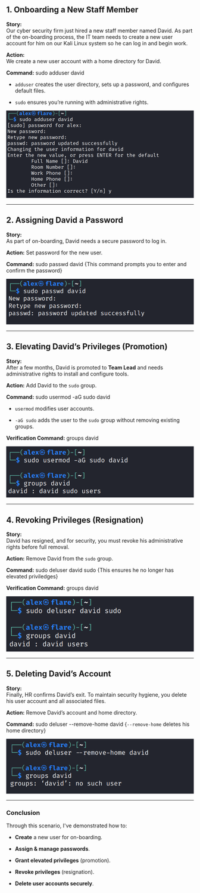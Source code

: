 ## 1. Onboarding a New Staff Member

**Story:**  
Our cyber security firm just hired a new staff member named David. As part of the on-boarding process, the IT team needs to create a new user account for him on our Kali Linux system so he can log in and begin work.

**Action:**  
We create a new user account with a home directory for David.

**Command:**
sudo adduser david

- `adduser` creates the user directory, sets up a password, and configures default files.
    
- `sudo` ensures you’re running with administrative rights.


![Image 1](<Pasted image 20250924172608.png>)


---

## **2. Assigning David a Password**

**Story:**  
As part of on-boarding, David needs a secure password to log in.

**Action:** Set password for the new user.

**Command:**
sudo passwd david {This command prompts you to enter and confirm the password}

![Image 3](<Pasted image 20250924173116.png>)

---

## **3. Elevating David’s Privileges (Promotion)**

**Story:**  
After a few months, David is promoted to **Team Lead** and needs administrative rights to install and configure tools.

**Action:** Add David to the `sudo` group.

**Command:**
sudo usermod -aG sudo david

- `usermod` modifies user accounts.
    
- `-aG sudo` adds the user to the `sudo` group without removing existing groups.

**Verification Command:**
groups david

![Image 2](<Pasted image 20250924173747.png>)

---

## **4. Revoking Privileges (Resignation)**

**Story:**  
David has resigned, and for security, you must revoke his administrative rights before full removal.

**Action:** Remove David from the `sudo` group.

**Command:**
sudo deluser david sudo {This ensures he no longer has elevated priviledges}

**Verification Command:**
groups david

![Image 5](<Pasted image 20250924174504.png>)

---
## **5. Deleting David’s Account**

**Story:**  
Finally, HR confirms David’s exit. To maintain security hygiene, you delete his user account and all associated files.

**Action:** Remove David’s account and home directory.

**Command:**
sudo deluser --remove-home david {`--remove-home` deletes his home directory}

![Image 4](<Pasted image 20250924174959.png>)

---
### **Conclusion**

Through this scenario, I've demonstrated how to:

- **Create** a new user for on-boarding.
    
- **Assign & manage passwords**.
    
- **Grant elevated privileges** (promotion).
    
- **Revoke privileges** (resignation).
    
- **Delete user accounts securely**.
